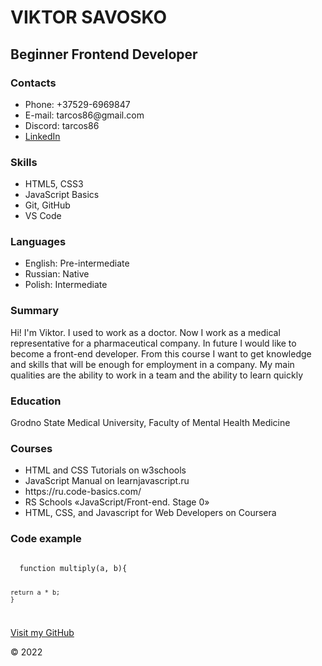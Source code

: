 <h1 >VIKTOR SAVOSKO </h1>
<h2>Beginner Frontend Developer</h2>
    
<h3>Contacts</h3>
<ul>
<li> Phone: +37529-6969847 </li>
<li> E-mail: tarcos86@gmail.com </li>
<li> Discord: tarcos86 </li>
<li> <a href="https://www.linkedin.com/in/viktar-savosko-882a05b7/">LinkedIn</a></li>
</ul>

<h3>Skills</h3>
<ul>
<li>HTML5, CSS3</li>
<li>JavaScript Basics</li>
<li>Git, GitHub</li>
<li>VS Code</li>
</ul>

<h3>Languages</h3>
<ul>
<li>English: Pre-intermediate</li>
<li>Russian: Native</li>
<li>Polish: Intermediate</li>
</ul>


<h3> Summary    </h3>
  Hi! I'm Viktor. I used to work as a doctor. Now I work  as a medical representative for a pharmaceutical company.  In future I would like to become a front-end developer. From this course I want to get knowledge and skills that will be enough for employment in a company. My main qualities are the ability to work in a team and the ability to learn quickly</p> 


 <h3>Education</h3>

<p>Grodno State Medical University, Faculty of Mental Health Medicine</p>

<h3>Courses</h3>
<ul>
<li>HTML and CSS Tutorials on w3schools</li>
<li>JavaScript Manual on learnjavascript.ru</li>
<li>https://ru.code-basics.com/</li>
<li>RS Schools «JavaScript/Front-end. Stage 0»
<li>HTML, CSS, and Javascript for Web Developers on Coursera</li></li>
</ul>

<h3>Code example</h3>


<code>
  function multiply(a, b){
    
    return a * b;
    }
</code>

<a class="my-github" href="https://github.com/tarcos86">
<p>Visit my GitHub</p>
</a>
<p>© 2022</p>
<a href="https://rs.school/js/">
</a>